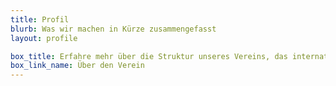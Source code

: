 ```yaml
---
title: Profil
blurb: Was wir machen in Kürze zusammengefasst
layout: profile

box_title: Erfahre mehr über die Struktur unseres Vereins, das internationale Netzwerk und die Rolle unseres Vorstands
box_link_name: Über den Verein
---
```


